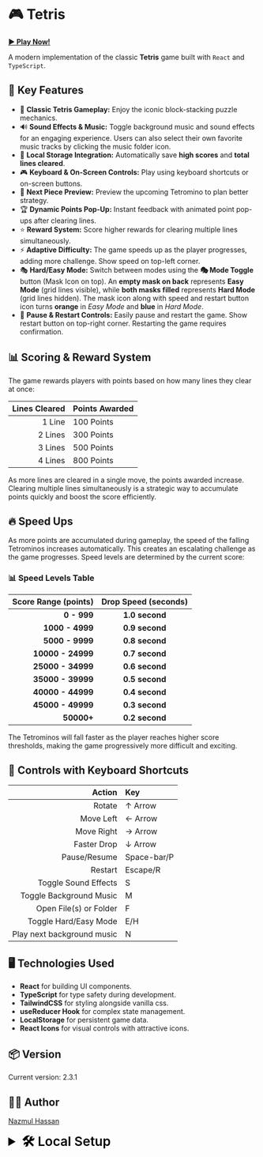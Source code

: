 # 🎮 Tetris

[**▶️ Play Now!**](https://tetris-nhb.vercel.app)

A modern implementation of the classic **Tetris** game built with `React` and `TypeScript`.

## 🚀 **Key Features**

- 🎲 **Classic Tetris Gameplay:** Enjoy the iconic block-stacking puzzle mechanics.  
- 🔊 **Sound Effects & Music:** Toggle background music and sound effects for an engaging experience. Users can also select their own favorite music tracks by clicking the music folder icon.
- 💾 **Local Storage Integration:** Automatically save **high scores** and **total lines cleared**.  
- 🎮 **Keyboard & On-Screen Controls:** Play using keyboard shortcuts or on-screen buttons.  
- 🧩 **Next Piece Preview:** Preview the upcoming Tetromino to plan better strategy.  
- 🏆 **Dynamic Points Pop-Up:** Instant feedback with animated point pop-ups after clearing lines.  
- ⭐ **Reward System:** Score higher rewards for clearing multiple lines simultaneously.  
- ⚡ **Adaptive Difficulty:** The game speeds up as the player progresses, adding more challenge. Show speed on top-left corner.  
- 🎭 **Hard/Easy Mode:** Switch between modes using the **🎭 Mode Toggle** button (Mask Icon on top). An **empty mask on back** represents **Easy Mode** (grid lines visible), while **both masks filled** represents **Hard Mode** (grid lines hidden). The mask icon along with speed and restart button icon turns **orange** in *Easy Mode* and **blue** in *Hard Mode*.
- 🛑 **Pause & Restart Controls:** Easily pause and restart the game. Show restart button on top-right corner. Restarting the game requires confirmation.

## 📊 Scoring & Reward System

The game rewards players with points based on how many lines they clear at once:

| **Lines Cleared** | **Points Awarded** |
|------------------:|:-------------------|
| 1 Line            | 100 Points         |
| 2 Lines           | 300 Points         |
| 3 Lines           | 500 Points         |
| 4 Lines           | 800 Points         |

As more lines are cleared in a single move, the points awarded increase. Clearing multiple lines simultaneously is a strategic way to accumulate points quickly and boost the score efficiently.

## 🔥 Speed Ups

As more points are accumulated during gameplay, the speed of the falling Tetrominos increases automatically. This creates an escalating challenge as the game progresses. Speed levels are determined by the current score:

### 📊 Speed Levels Table

| **Score Range (points)** | **Drop Speed (seconds)** |
|-------------------------:|:------------------------:|
| **0 - 999**              | **1.0 second**           |
| **1000 - 4999**          | **0.9 second**           |
| **5000 - 9999**          | **0.8 second**           |
| **10000 - 24999**        | **0.7 second**           |
| **25000 - 34999**        | **0.6 second**           |
| **35000 - 39999**        | **0.5 second**           |
| **40000 - 44999**        | **0.4 second**           |
| **45000 - 49999**        | **0.3 second**           |
| **50000+**               | **0.2 second**           |

The Tetrominos will fall faster as the player reaches higher score thresholds, making the game progressively more difficult and exciting.

## 🎯 **Controls with Keyboard Shortcuts**

| **Action**                 | **Key**     |
|---------------------------:|:------------|
| Rotate                     | ↑ Arrow     |
| Move Left                  | ← Arrow     |
| Move Right                 | → Arrow     |
| Faster Drop                | ↓ Arrow     |
| Pause/Resume               | Space-bar/P |
| Restart                    | Escape/R    |
| Toggle Sound Effects       | S           |
| Toggle Background Music    | M           |
| Open File(s) or Folder     | F           |
| Toggle Hard/Easy Mode      | E/H         |
| Play next background music | N           |

## 🖥️ **Technologies Used**

- **React** for building UI components.  
- **TypeScript** for type safety during development.  
- **TailwindCSS** for styling alongside vanilla css.  
- **useReducer Hook** for complex state management.  
- **LocalStorage** for persistent game data.  
- **React Icons** for visual controls with attractive icons.  

## 📦 Version

Current version: 2.3.1

## 👨‍💻 Author

[Nazmul Hassan](https://nazmul-nhb.vercel.app)

<details>
   <summary
      style="
         font-weight: 600;
         font-size: 26px;
         cursor: pointer;
         color: black;
      "
   >
      🛠️ Local Setup
   </summary>

### Set up the Project Locally

   To set up the project locally, follow these steps:

   1. Clone the repository:

      ```bash
      git clone https://github.com/nazmul-nhb/tetris.git
      ```

   2. Navigate to the project directory:

      ```bash
      cd tetris
      ```

   3. If you are using `npm` `yarn` or any other package manager rather than `pnpm` delete the `pnpm lockfile`:

      ```bash
      rm pnpm-lock.yaml
      ```

   4. Install the dependencies using your preferred package manager:

      **Using pnpm:**

      ```bash
      pnpm install
      ```

      **Using npm:**

      ```bash
      npm install
      ```

      **Using yarn:**

      ```bash
      yarn install
      ```

### Run the Project Locally

   To run the project locally, use the following command:

   **Using pnpm:**

   ```bash
   pnpm dev
   ```

   **Using npm:**

   ```bash
   npm run dev
   ```

   **Using yarn:**

   ```bash
   yarn dev
   ```

   This will start the development server and you can view the application in your browser at `http://localhost:5173` (or the `port` specified in your console).

### Build for Production

   To create a production build, run:

   **Using pnpm:**

   ```bash
   pnpm build
   ```

   **Using npm:**

   ```bash
   npm run build
   ```

   **Using yarn:**

   ```bash
   yarn build
   ```

</details>
